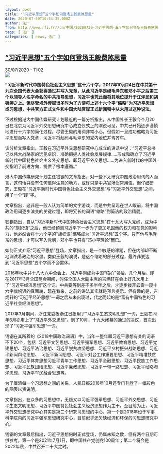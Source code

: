 ```yaml
---
layout: post
title: "“习近平思想”五个字如何登场王毅费煞思量"
date: 2020-07-30T10:54:35.000Z
author: 法广
from: http://www.rfi.fr//cn/中国/20200730-习近平思想-五个字如何登场王毅费煞思量
tags: [ 法广 ]
categories: [ news, 法广 ]
---
```

<!--1596106475000-->
[“习近平思想”五个字如何登场王毅费煞思量](http://www.rfi.fr//cn/%E4%B8%AD%E5%9B%BD/20200730-%E4%B9%A0%E8%BF%91%E5%B9%B3%E6%80%9D%E6%83%B3-%E4%BA%94%E4%B8%AA%E5%AD%97%E5%A6%82%E4%BD%95%E7%99%BB%E5%9C%BA%E7%8E%8B%E6%AF%85%E8%B4%B9%E7%85%9E%E6%80%9D%E9%87%8F)
------

<div>
<div>30/07/2020 - 11:02</div><img src="https://s.rfi.fr/media/display/b84b370e-9904-11ea-8698-005056a98db9/w:310/p:16x9/xjp-3.jpg"><p><strong>“习近平新时代中国特色社会主义思想”这十六个字，2017年10月24日在中共第十九次全国代表大会获得通过并写入党章，从此习近平是继毛泽东和邓小平之后第三个以领导人名字命名的中共指导思想，习近平也凭此而将其地位提升于江泽民和胡锦涛之上。但尽管境外传媒很多时为了方便将上述十六个字“缩略”为习近平思想或习思想，中共官方正式文件和中国大陆官媒正式新闻稿中从未用过这种说法。</strong></p><div class="t-content__body u-clearfix"><div class="m-interstitial"></div><p>不过根据港大中国传媒研究计划最近的一篇分析指出，从中国外长王毅今个月20日在北京为习近平外交思想研究中心成立仪式上的演说可见，中共已开始逐步谨慎地进行十六字的简化过程，尽管王毅的用词非常小心，但假如一旦成功缩略为习近平思想而写入党章，习近平将起码与毛泽东的党内地位并驾齐车。</p><p>该分析文章指出，王毅在习近平外交思想研究中心成立的讲话中说：“习近平总书记以伟大战略家的远见卓识，准确把握人类社会发展规律.....形成和确立了习近平新时代中国特色社会主义外交思想、即习近平外交思想......为进入新时代的中国外交指明了前进方向，提供了根本遵循。”</p><p>港大中国传媒研究计划主任钱钢的文章指出，对一些不太研究中国政治用词的人而言，这句话并没有任何值得注意的地方，或许只是中共官场惯常用语。但仔细研究，王毅在“习近平新时代中国特色社会主义外交思想”与“习近平外交思想”之间，用了一个“即”字。</p><p>文章指出，这非是一般人认为简单的文字游戏，而是中共呈现在世人眼前，将中国政治用词逐步演变的关键过程，即将冗长的词语“缩略”到简洁的政治精髓。</p><p>钱钢指出，自从“习近平新时代中国特色社会主义思想”在十九大写入党纲，成为中共的“旗帜语”之后，他已经预测习近平下一步为了更加巩固他的权力和在党的影响力，他必然会将十六个字的“旗帜语”缩略成为“习近平思想”五个字。只有他与毛泽东的思想，才可以写入党纲，邓小平也只有“邓小平理论”而已。</p><p>如何正式介绍“习近平思想”登场，文章指出，是一个敏感的课题，但在内部却不断地测试着政治的水温。类似王毅的演说，是这个缩略的部分过程，最终非要达到“习近平思想”五个字而不会罢休。</p><p>2016年秋中共十八大六中全会上，习近平刚成为中国“核心”领袖，几个月后，即在2017年3月全国两会期间，时任全国人大副主席的吉炳轩在会上好几次用上了“习近平经济思想”这个词。中共要等到差不多半年之后，才逐步拨开云雾一窥十六字旗帜语的真面貌，现在看来，之前的讲法其实就是预言提示。但有趣的是，吉炳轩的“习近平经济思想”一词之后从未出现过，代之而起的是“富有中国特色的习近平社会经济思想”。</p><p>2017年3月期间，浙江党委报浙江日报用了“习近平生态文明思想”一词，王毅在同年6月亦用上了“习近平外交思想”。到了10月，十九大闭幕的通过的决议，首次出现了“习近平强军思想”一词。</p><p>钱钢在其所着的《2018中国政治词语》中，当年一整年跟习近平思想有关的词语不下20个，包括  习近平文艺思想、习近平强军思想、习近平教育思想、习近平党建思想、习近平法治思想、习近平脱贫攻坚思想、习近平乡村振兴战略思想、习近平新闻舆论思想、  习近平新闻思想、习近平对台工作重要思想、习近平精准扶贫思想、习近平体育思想习近平青年工作思想、习近平金融思想、习近平民族工作思想、习近平民族团结思想、习近平廉政思想、习近平一带一路思想、习近平经略海洋思想、习近平军民融合思想等。</p><p>为了厘清每一个习思想之间的关系，人民日报2018年10月还专门刊登了一幅彩色的图表以资说明。</p><p>文章指出，在众多的习思想中，无疑又以习近平强军思想、习近平外交思想、习近平生态文明思想、习近平中国特色社会主义经济思想作为主干。至目前为止，习近平外交思想研究中心其实是第二个研究习思想的中心，第一个是2018年设于军事科学院内的习近平强军思想研究中心，目前似乎还欠缺经济和环保的习思想研究中心。</p><p>钱钢的文章最后指出，习近平思想何时正式登场，仍属未知之数，但有两个日期可供参考，第一个是2021年7月1日，即中国共产党创党100周年；第二个将会是2022年秋，中共召开二十大之时。</p><div class="o-self-promo o-self-promo--nl o-self-promo--hidden" data-selfpromo-newsletter></div><div class="o-self-promo o-self-promo--app o-self-promo--hidden" data-selfpromo-app></div></div>
</div>
